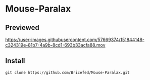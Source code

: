 # Mouse-Paralax

## Previewed

https://user-images.githubusercontent.com/57669374/151844148-c324319e-81b7-4a9b-8cd1-693b33acfa88.mov

## Install 

```
git clone https://github.com/Bricefed/Mouse-Paralax.git
```
